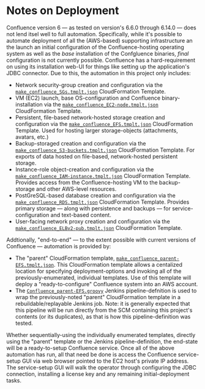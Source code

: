 # Notes on Deployment

Confluence version 6 &mdash; as tested on version's 6.6.0 through 6.14.0 &mdash; does not lend itsel well to full automation. Specifically, while it's possible to automate deployment of all the (AWS-based) supporting infrastructure an the launch an initial configuration of the Confluence-hosting operating system as well as the _base_ installation of the Confgluence binaries, _final_ configuration is not currently possible. Confluence has a hard-requirement on using its installation web-UI for things like setting up the application's JDBC connector. Due to this, the automation in this project only includes:

* Network security-group creation and configuration via the [`make_confluence_SGs.tmplt.json`](../Templates/make_confluence_SGs.tmplt.json) CloudFormation Template.
* VM (EC2) launch, base OS-configuration and Confluence binary-installation via the [`make_confluence_EC2-node.tmplt.json`](../Templates/make_confluence_EC2-node.tmplt.json) CloudFormation Template.
* Persistent, file-based network-hosted storage creation and configuration via the [`make_confluence_EFS.tmplt.json`](../Templates/make_confluence_EFS.tmplt.json) CloudFormation Template. Used for hosting larger storage-objects (attachments, avatars, etc.)
* Backup-storaged creation and configuration via the [`make_confluence_S3-buckets.tmplt.json`](../Templates/make_confluence_S3-buckets.tmplt.json) CloudFormation Template. For exports of data hosted on file-based, network-hosted persistent storage.
* Instance-role object-creation and configuration via the [`make_confluence_IAM-instance.tmplt.json`](../Templates/make_confluence_IAM-instance.tmplt.json) CloudFormation Template. Provides access from the Confluence-hosting VM to the backup-storage and other AWS-level resources.
* PostGreSQL-based database creation and configuration via the [`make_confluence_RDS.tmplt.json`](../Templates/make_confluence_RDS.tmplt.json) CloudFormation Template. Provides primary storage &mdash; along with persistence and backups &mdash; for service-configuration and text-based content.
* User-facing network proxy creation and configuration via the [`make_confluence_ELBv2-pub.tmplt.json`](../Templates/make_confluence_ELBv2-pub.tmplt.json) CloudFormation Template.

Addtionally, "end-to-end" &mdash; to the extent possible with current versions of Confluence &mdash; automation is provided by:
* The "parent" CloudFormation template, [`make_confluence_parent-EFS.tmplt.json`](../Templates/make_confluence_parent-EFS.tmplt.json). This CloudFormation template allows a centalized location for specifying deployment-options and invoking all of the previously-enumerated, individual templates. Use of this template will deploy a "ready-to-configure" Confluence system into an AWS account.
* The [`Confluence_parent-EFS.groovy`](../Deployment/Jenkins/Confluence_parent-EFS.groovy) Jenkins pipeline-defnition is used to wrap the previously-noted "parent" CloudFormation template in a rebuildable/replayable Jenkins job. Note: it is generally expected that this pipeline will be run directly from the SCM containing this project's contents (or its duplicates), as that is how this pipeline-definition was tested.

Whether sequentially-using the individually enumerated templates, directly using the "parent" template or the Jenkins pipeline-definition, the end-state will be a ready-to-setup Confluence service. Once all of the above automation has run, all that need be done is access the Confluence service-setup GUI via web browser pointed to the EC2 host's private IP address. The service-setup GUI will walk the operator through configuring the JDBC connection, installing a license key and any remaining initial-deployment tasks.
